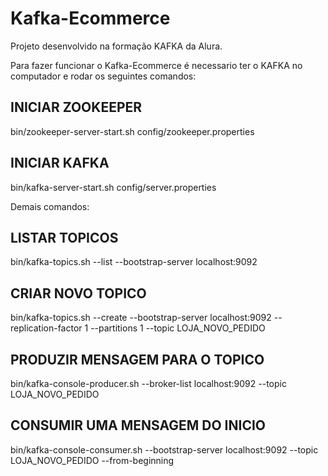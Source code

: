 # Kafka-Ecommerce

Projeto desenvolvido na formação KAFKA da Alura.

Para fazer funcionar o Kafka-Ecommerce é necessario ter o KAFKA no computador e rodar os seguintes comandos:

## INICIAR ZOOKEEPER
bin/zookeeper-server-start.sh config/zookeeper.properties

## INICIAR KAFKA
bin/kafka-server-start.sh config/server.properties 

Demais comandos:

## LISTAR TOPICOS
bin/kafka-topics.sh --list --bootstrap-server localhost:9092

## CRIAR NOVO TOPICO 
bin/kafka-topics.sh --create --bootstrap-server localhost:9092 --replication-factor 1 --partitions 1 --topic LOJA_NOVO_PEDIDO

## PRODUZIR MENSAGEM PARA O TOPICO
bin/kafka-console-producer.sh --broker-list localhost:9092 --topic LOJA_NOVO_PEDIDO

## CONSUMIR UMA MENSAGEM DO INICIO
bin/kafka-console-consumer.sh --bootstrap-server localhost:9092 --topic LOJA_NOVO_PEDIDO --from-beginning
